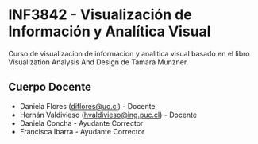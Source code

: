 # INF3842 - Visualización de Información y Analítica Visual	

Curso de visualizacion de informacion y analitica visual basado en el libro Visualization Analysis And Design de Tamara Munzner. 

## Cuerpo Docente

* Daniela Flores (diflores@uc.cl) - Docente
* Hernán Valdivieso (hvaldivieso@ing.puc.cl) - Docente
* Daniela Concha - Ayudante Corrector
* Francisca Ibarra - Ayudante Corrector
